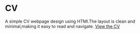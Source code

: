 # CV
A simple CV webpage design using HTMl.The layout is clean and minimal,making it easy to read and navigate.
[View the CV](https://hajar2025.github.io/my-cv/)
